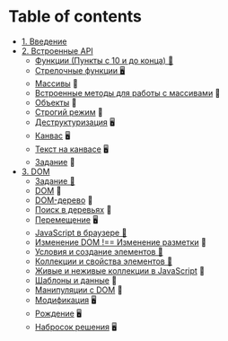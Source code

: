 # Table of contents

* [1. Введение](README.md)
* [2. Встроенные API](02/README.md)
  * [Функции (Пункты с 10 и до конца) &#128170;](https://htmlacademy.ru/courses/215) 
  * [Стрелочные функции &#128421;](https://youtu.be/C0Mx2yPysLI) 
  * [Массивы](https://htmlacademy.ru/courses/213) &#128170;
  * [Встроенные методы для работы с массивами](02/arrays-methods.md) &#128215;
  * [Объекты](https://htmlacademy.ru/courses/217) &#128170;
  * [Строгий режим](use-strict.md) &#128215;
  * [Деструктуризация](https://youtu.be/tGV7QSCPlDI) &#128421;
  * [Канвас]() &#128421;
  * [Текст на канвасе]() &#128421;
  * [Задание](02/task.md) &#129327;
* [3. DOM](03/README.md)
  * [Задание &#129327;](03/task.md)
  * [DOM]() &#128215;
  * [DOM-дерево]() &#128215;
  * [Поиск в деревьях]() &#128215;
  * [Перемещение]() &#128421;
  * [JavaScript в браузере &#128170;]()
  * [Изменение DOM !== Изменение разметки]() &#128215;
  * [Условия и создание элементов &#128170;]()
  * [Коллекции и свойства элементов &#128170;]()
  * [Живые и неживые коллекции в JavaScript]() &#128215;
  * [Шаблоны и данные]() &#128215;
  * [Манипуляции с DOM]() &#128170;
  * [Модификация]() &#128421;
  * [Рождение]() &#128421;
  * [Набросок решения]() &#128421;
